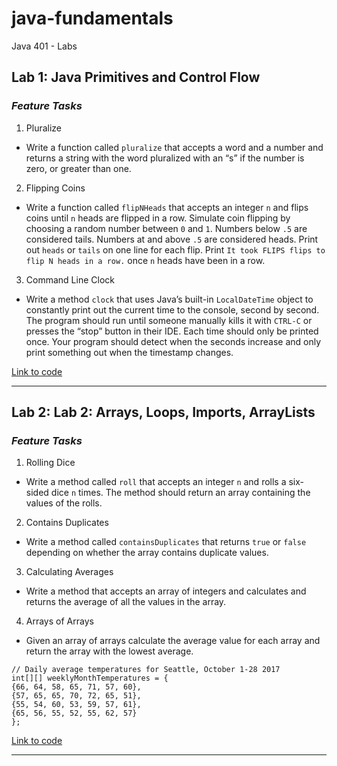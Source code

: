 # java-fundamentals
Java 401 - Labs

## Lab 1: Java Primitives and Control Flow
### ***Feature Tasks***
1. Pluralize
  - Write a function called `pluralize` that accepts a word and a number and returns a string with the word pluralized with an “s” if the number is zero, or greater than one.
2. Flipping Coins
  - Write a function called `flipNHeads` that accepts an integer `n` and flips coins until `n` heads are flipped in a row. Simulate coin flipping by choosing a random number between `0` and `1`. Numbers below `.5` are considered tails. Numbers at and above `.5` are considered heads. Print out `heads` or `tails` on one line for each flip. Print `It took FLIPS flips to flip N heads in a row.` once `n` heads have been in a row.
3. Command Line Clock
  - Write a method `clock` that uses Java’s built-in `LocalDateTime` object to constantly print out the current time to the console, second by second. The program should run until someone manually kills it with `CTRL-C` or presses the “stop” button in their IDE. Each time should only be printed once. Your program should detect when the seconds increase and only print something out when the timestamp changes.
 
[Link to code](https://github.com/crystal-leesj/java-fundamentals/blob/master/basics/Main.java)

***

## Lab 2: Lab 2: Arrays, Loops, Imports, ArrayLists
### ***Feature Tasks***
1. Rolling Dice
  - Write a method called `roll` that accepts an integer `n` and rolls a six-sided dice `n` times. The method should return an array containing the values of the rolls.
2. Contains Duplicates
  - Write a method called `containsDuplicates` that returns `true` or `false` depending on whether the array contains duplicate values.
3. Calculating Averages
  - Write a method that accepts an array of integers and calculates and returns the average of all the values in the array.
4. Arrays of Arrays
  - Given an array of arrays calculate the average value for each array and return the array with the lowest average.
  ```
  // Daily average temperatures for Seattle, October 1-28 2017
int[][] weeklyMonthTemperatures = {
  {66, 64, 58, 65, 71, 57, 60},
  {57, 65, 65, 70, 72, 65, 51},
  {55, 54, 60, 53, 59, 57, 61},
  {65, 56, 55, 52, 55, 62, 57}
};
  ```
  
[Link to code](https://github.com/crystal-leesj/java-fundamentals/blob/master/basiclibrary/src/main/java/basiclibrary/Library.java)

***
